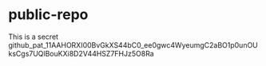 # public-repo

This is a secret
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